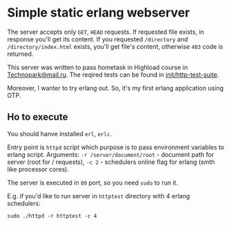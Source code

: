 # Simple static erlang webserver

The server accepts only `GET`, `HEAD` requests. If requested file exists, in response you'll get its content. If you requested `/directory` and `/directory/index.html` exists, you'll get file's content, otherwise `403` code is returned.

This server was written to pass hometask in Highload course in [Technopark@mail.ru](https://park.mail.ru). The reqired tests can be found in [init/http-test-suite](https://github.com/init/http-test-suite).

Moreover, I wanter to try erlang out. So, it's my first erlang application using OTP.

## Ho to execute

You should hanve installed `erl`, `erlc`.

Entry point is `httpd` script which purpose is to pass environment variables to erlang script.
Arguments: `-r /server/document/root` - document path for server (root for / requests), `-c 2` - schedulers online flag for erlang (smth like processor cores).

The server is executed in `80` port, so you need `sudo` to run it.

E.g. if you'd like to run server in `httptest` directory with 4 erlang schedulers:

```
sudo ./httpd -r httptest -c 4
```
